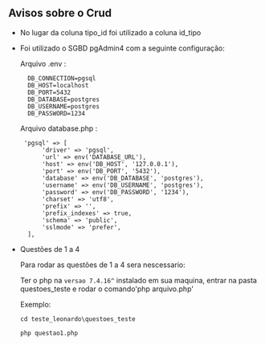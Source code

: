 ## Avisos sobre o Crud

- No lugar da coluna tipo_id foi utilizado a coluna id_tipo

- Foi utilizado o SGBD pgAdmin4 com a seguinte configuração:

    Arquivo .env :

        DB_CONNECTION=pgsql
        DB_HOST=localhost
        DB_PORT=5432
        DB_DATABASE=postgres
        DB_USERNAME=postgres
        DB_PASSWORD=1234

    Arquivo database.php :

       'pgsql' => [
            'driver' => 'pgsql',
            'url' => env('DATABASE_URL'),
            'host' => env('DB_HOST', '127.0.0.1'),
            'port' => env('DB_PORT', '5432'),
            'database' => env('DB_DATABASE', 'postgres'),
            'username' => env('DB_USERNAME', 'postgres'),
            'password' => env('DB_PASSWORD', '1234'),
            'charset' => 'utf8',
            'prefix' => '',
            'prefix_indexes' => true,
            'schema' => 'public',
            'sslmode' => 'prefer',
        ],

- Questões de 1 a 4

    Para rodar as questões de 1 a 4 sera nescessario:
    
    Ter o php na `versao 7.4.16^` instalado em sua maquina, entrar na pasta questoes_teste e rodar o comando'php arquivo.php'

    Exemplo:
    
    `cd teste_leonardo\questoes_teste`

    `php questao1.php`